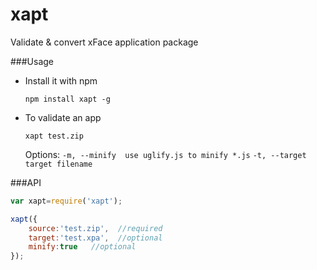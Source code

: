 xapt
==========

Validate & convert xFace application package

###Usage
* Install it with npm

    ``npm install xapt -g``

* To validate an app

    ``xapt test.zip``

    Options:
      ``-m, --minify  use uglify.js to minify *.js``
      ``-t, --target  target filename``

###API
````javascript
var xapt=require('xapt');

xapt({
    source:'test.zip',  //required
    target:'test.xpa',  //optional
    minify:true   //optional
});
````
